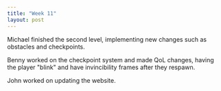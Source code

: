 ```yaml
---
title: "Week 11"
layout: post
---
```


Michael finished the second level, implementing new changes such as obstacles and checkpoints. 

Benny worked on the checkpoint system and made QoL changes, having the player "blink" and have invincibility frames after they respawn. 

John worked on updating the website.